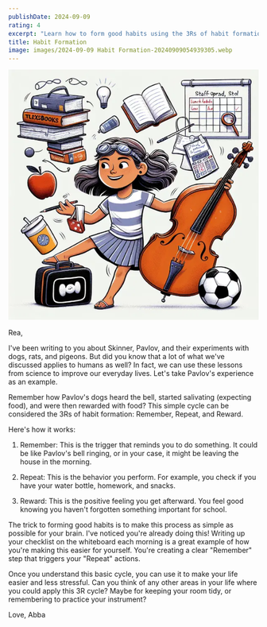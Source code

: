 ```yaml
---
publishDate: 2024-09-09
rating: 4
excerpt: "Learn how to form good habits using the 3Rs of habit formation: Remember, Repeat, and Reward."
title: Habit Formation
image: images/2024-09-09 Habit Formation-20240909054939305.webp
---
```

![center|300](../../assets/images/2024-09-09%20Habit%20Formation-20240909054939305.webp)

Rea,

I've been writing to you about Skinner, Pavlov, and their experiments with dogs, rats, and pigeons. But did you know that a lot of what we've discussed applies to humans as well? In fact, we can use these lessons from science to improve our everyday lives. Let's take Pavlov's experience as an example.

Remember how Pavlov's dogs heard the bell, started salivating (expecting food), and were then rewarded with food? This simple cycle can be considered the 3Rs of habit formation: Remember, Repeat, and Reward.

Here's how it works:

1. Remember: This is the trigger that reminds you to do something. It could be like Pavlov's bell ringing, or in your case, it might be leaving the house in the morning.
    
2. Repeat: This is the behavior you perform. For example, you check if you have your water bottle, homework, and snacks.
    
3. Reward: This is the positive feeling you get afterward. You feel good knowing you haven't forgotten something important for school.
    

The trick to forming good habits is to make this process as simple as possible for your brain. I've noticed you're already doing this! Writing up your checklist on the whiteboard each morning is a great example of how you're making this easier for yourself. You're creating a clear "Remember" step that triggers your "Repeat" actions.

Once you understand this basic cycle, you can use it to make your life easier and less stressful. Can you think of any other areas in your life where you could apply this 3R cycle? Maybe for keeping your room tidy, or remembering to practice your instrument?

Love,
Abba